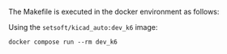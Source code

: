 The Makefile is executed in the docker environment as follows:

Using the `setsoft/kicad_auto:dev_k6` image:

```shell
docker compose run --rm dev_k6
```
